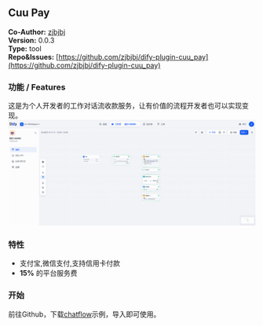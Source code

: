 ## Cuu Pay

**Co-Author:** [zjbjbj](https://github.com/zjbjbj)  
**Version:** 0.0.3  
**Type:** tool  
**Repo&Issues:** [https://github.com/zjbjbj/dify-plugin-cuu_pay](https://github.com/zjbjbj/dify-plugin-cuu_pay)

### 功能 / Features
这是为个人开发者的工作对话流收款服务，让有价值的流程开发者也可以实现变现。
![](./_assets/chatflow.jpg)
### 特性
- 支付宝,微信支付,支持信用卡付款  
- **15%** 的平台服务费  

### 开始

前往Github，下载[chatflow](https://github.com/zjbjbj/dify-plugin-cuu_pay/blob/main/_assets/chatflow-DEMO.yml)示例，导入即可使用。


